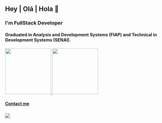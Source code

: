 ## Hey | Olá | Hola 👋

### I'm FullStack Developer
#### Graduated in Analysis and Development Systems (FIAP) and Technical in Development Systems (SENAI).


<div>
  <a href="https://github.com/bielvdm">
  <img height="150em" src="https://github-readme-stats.vercel.app/api?username=bielvdm&show_icons=true&theme=dracula&include_all_commits=true&count_private=true"/>
  <img height="150em" src="https://github-readme-stats.vercel.app/api/top-langs/?username=bielvdm&layout=compact&langs_count=6&theme=dracula"/>
</div>
 
  #### Contact me
  ###
  <div> 
  <a href="https://www.linkedin.com/in/gabriel-viana-348b9328/" target="_blank"><img src="https://img.shields.io/badge/-LinkedIn-%230077B5?style=for-the-badge&logo=linkedin&logoColor=white" target="_blank"></a> 
  
</div>
